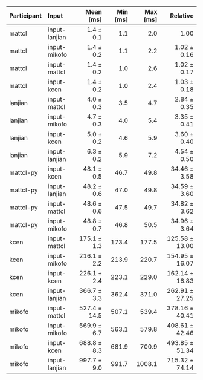 | Participant | Input | Mean [ms] | Min [ms] | Max [ms] | Relative |
|:---|:---|---:|---:|---:|---:|
| mattcl | input-lanjian | 1.4 ± 0.1 | 1.1 | 2.0 | 1.00 |
| mattcl | input-mikofo | 1.4 ± 0.2 | 1.1 | 2.2 | 1.02 ± 0.16 |
| mattcl | input-mattcl | 1.4 ± 0.2 | 1.0 | 2.6 | 1.02 ± 0.17 |
| mattcl | input-kcen | 1.4 ± 0.2 | 1.0 | 2.4 | 1.03 ± 0.18 |
| lanjian | input-mattcl | 4.0 ± 0.3 | 3.5 | 4.7 | 2.84 ± 0.35 |
| lanjian | input-mikofo | 4.7 ± 0.3 | 4.0 | 5.4 | 3.35 ± 0.41 |
| lanjian | input-kcen | 5.0 ± 0.2 | 4.6 | 5.9 | 3.60 ± 0.40 |
| lanjian | input-lanjian | 6.3 ± 0.2 | 5.9 | 7.2 | 4.54 ± 0.50 |
| mattcl-py | input-kcen | 48.1 ± 0.5 | 46.7 | 49.8 | 34.46 ± 3.58 |
| mattcl-py | input-lanjian | 48.2 ± 0.6 | 47.0 | 49.8 | 34.59 ± 3.60 |
| mattcl-py | input-mattcl | 48.6 ± 0.6 | 47.5 | 49.7 | 34.82 ± 3.62 |
| mattcl-py | input-mikofo | 48.8 ± 0.7 | 46.8 | 50.5 | 34.96 ± 3.64 |
| kcen | input-mattcl | 175.1 ± 1.3 | 173.4 | 177.5 | 125.58 ± 13.00 |
| kcen | input-mikofo | 216.1 ± 2.2 | 213.9 | 220.7 | 154.95 ± 16.07 |
| kcen | input-kcen | 226.1 ± 2.4 | 223.1 | 229.0 | 162.14 ± 16.83 |
| kcen | input-lanjian | 366.7 ± 3.3 | 362.4 | 371.0 | 262.91 ± 27.25 |
| mikofo | input-mattcl | 527.4 ± 14.5 | 507.1 | 539.4 | 378.16 ± 40.41 |
| mikofo | input-mikofo | 569.9 ± 6.7 | 563.1 | 579.8 | 408.61 ± 42.46 |
| mikofo | input-kcen | 688.8 ± 8.3 | 681.9 | 700.9 | 493.85 ± 51.34 |
| mikofo | input-lanjian | 997.7 ± 9.0 | 991.7 | 1008.1 | 715.32 ± 74.14 |
